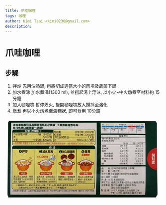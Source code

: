 ```yaml
---
title: 爪哇咖哩
tags: 咖哩
author: Kimi Tsai <kimi0230@gmail.com>
description:
---
```


# 爪哇咖哩

## 步驟
1. 拌炒
先用油熱鍋, 再將切成適當大小的肉塊及蔬菜下鍋
2. 加水煮沸
加水煮沸(1300 ml), 並撈起湯上浮沫, 以小火~中火燉煮至材料約 15分鐘
3. 加入咖哩塊
暫停熄火, 撥開咖哩塊放入攪拌至溶化
4. 燉煮
再以小火燉煮至濃稠狀, 即可食用 10分鐘

![UML](https://github.com/kimi0230/Recipe/raw/main/assets/image/爪哇咖哩.jpg?raw=true)